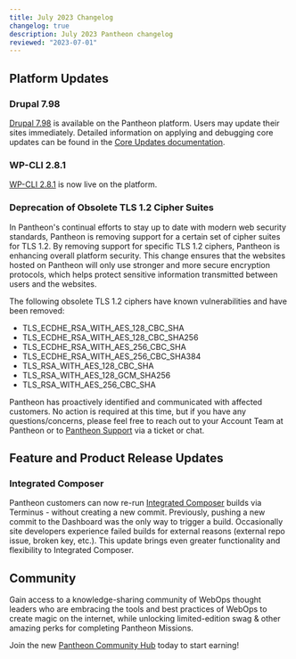 ```yaml
---
title: July 2023 Changelog
changelog: true
description: July 2023 Pantheon changelog
reviewed: "2023-07-01"
---
```


## Platform Updates

### Drupal 7.98

[Drupal 7.98](https://www.drupal.org/project/drupal/releases/7.98) is available on the Pantheon platform. Users may update their sites immediately. Detailed information on applying and debugging core updates can be found in the [Core Updates documentation](/core-updates).

### WP-CLI 2.8.1

[WP-CLI 2.8.1](https://make.wordpress.org/cli/2023/06/05/wp-cli-v2-8-1-release-notes/) is now live on the platform.

### Deprecation of Obsolete TLS 1.2 Cipher Suites

In Pantheon's continual efforts to stay up to date with modern web security standards, Pantheon is removing support for a certain set of cipher suites for TLS 1.2. By removing support for specific TLS 1.2 ciphers, Pantheon is enhancing overall platform security. This change ensures that the websites hosted on Pantheon will only use stronger and more secure encryption protocols, which helps protect sensitive information transmitted between users and the websites.

The following obsolete TLS 1.2 ciphers have known vulnerabilities and have been removed:

- TLS_ECDHE_RSA_WITH_AES_128_CBC_SHA
- TLS_ECDHE_RSA_WITH_AES_128_CBC_SHA256
- TLS_ECDHE_RSA_WITH_AES_256_CBC_SHA
- TLS_ECDHE_RSA_WITH_AES_256_CBC_SHA384
- TLS_RSA_WITH_AES_128_CBC_SHA
- TLS_RSA_WITH_AES_128_GCM_SHA256
- TLS_RSA_WITH_AES_256_CBC_SHA

Pantheon has proactively identified and communicated with affected customers. No action is required at this time, but if you have any questions/concerns, please feel free to reach out to your Account Team at Pantheon or to [Pantheon Support](/guides/support/contact-support/) via a ticket or chat.

## Feature and Product Release Updates

### Integrated Composer

Pantheon customers can now re-run [Integrated Composer](/guides/integrated-composer) builds via Terminus - without creating a new commit. Previously, pushing a new commit to the Dashboard was the only way to trigger a build. Occasionally site developers experience failed builds for external reasons (external repo issue, broken key, etc.). This update brings even greater functionality and flexibility to Integrated Composer.

## Community

Gain access to a knowledge-sharing community of WebOps thought leaders who are embracing the tools and best practices of WebOps to create magic on the internet, while unlocking limited-edition swag & other amazing perks for completing Pantheon Missions.

Join the new [Pantheon Community Hub](https://community.pantheon.io/) today to start earning!
